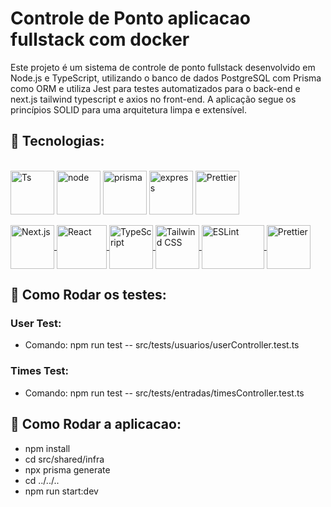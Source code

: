 <h1>Controle de Ponto aplicacao fullstack com docker</h1>

<p>Este projeto é um sistema de controle de ponto fullstack desenvolvido em Node.js e TypeScript, utilizando o banco de dados PostgreSQL com Prisma como ORM e utiliza Jest para testes automatizados para o back-end e next.js tailwind typescript e axios no front-end. A aplicação segue os princípios SOLID para uma arquitetura limpa e extensível.</p>

<h2>🚀 Tecnologias: </h2>

 <div style="display: inline_block"><br>
  <a href="https://www.typescriptlang.org/" target="_BLANK">    <img align="center" alt="Ts" height="70" width="70" src="https://i.imgur.com/UIp79so.png"></a> 
  <a href="https://nodejs.org/en" target="_blank">   <img align="center" alt="node" height="70" width="70" src="https://i.imgur.com/sHP6CDY.png"></a> 
  <a href="https://www.prisma.io/" target="_blank">   <img align="center" alt="prisma" height="70" width="70" src="https://i.imgur.com/fUjiKPd.png"></a> 
  <a href="https://expressjs.com/pt-br/" target="_blank">   <img align="center" alt="express" height="70" width="70" src="https://i.imgur.com/taK0j4r.png"></a> 
    <a href="https://prettier.io/" target="_BLANK">
        <img align="center" alt="Prettier" height="70" width="70" src="https://w7.pngwing.com/pngs/152/247/png-transparent-jest-hd-logo.png">
    </a>
   <div style="display: inline_block"><br>
    <a href="https://nextjs.org/" target="_BLANK">
        <img align="center" alt="Next.js" height="70" width="70" src="https://static-00.iconduck.com/assets.00/nextjs-icon-512x512-y563b8iq.png">
    </a> 
    <a href="https://reactjs.org/" target="_BLANK">
        <img align="center" alt="React" height="70" width="80" src="https://upload.wikimedia.org/wikipedia/commons/thumb/a/a7/React-icon.svg/2300px-React-icon.svg.png">
    </a> 
    <a href="https://www.typescriptlang.org/" target="_BLANK">
        <img align="center" alt="TypeScript" height="70" width="70" src="https://i.imgur.com/UIp79so.png">
    </a> 
    <a href="https://tailwindcss.com/" target="_BLANK">
        <img align="center" alt="Tailwind CSS" height="70" width="70" src="https://media.dev.to/cdn-cgi/image/width=1080,height=1080,fit=cover,gravity=auto,format=auto/https%3A%2F%2Fdev-to-uploads.s3.amazonaws.com%2Fuploads%2Farticles%2Fdxy1c2bvl6odeo52dodk.jpg">
    </a>
   <a href="https://eslint.org/" target="_BLANK">
        <img align="center" alt="ESLint" height="70" width="100" src="https://e7.pngegg.com/pngimages/518/938/png-clipart-eslint-logo-tech-companies.png">
    </a>
    <a href="https://prettier.io/" target="_BLANK">
        <img align="center" alt="Prettier" height="70" width="70" src="https://w7.pngwing.com/pngs/164/151/png-transparent-prettier-hd-logo.png">
    </a>
  
</div>

<h2>🚀 Como Rodar os testes: </h2>
<h3>User Test: </h3>
<ul>
 <li>
  Comando: npm run test -- src/tests/usuarios/userController.test.ts
 </li>
</ul>

<h3>Times Test: </h3>
<ul>
 <li>
  Comando: npm run test -- src/tests/entradas/timesController.test.ts
 </li>
</ul>

<h2>🚀 Como Rodar a aplicacao: </h2>
<ul>
 <li>
  npm install
 </li>
 <li>
  cd src/shared/infra
 </li>
 <li>
  npx prisma generate
 </li>
 <li>
  cd ../../..
 </li>
 <li>
  npm run start:dev
 </li>
</ul>
